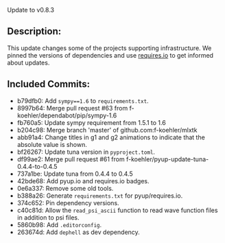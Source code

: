 Update to v0.8.3

Description:
------------
This update changes some of the projects supporting infrastructure.
We pinned the versions of dependencies and use [requires.io](requires.io) to get informed about updates.

Included Commits:
-----------------
- b79dfb0: Add `sympy==1.6` to `requirements.txt`.
- 8997b64: Merge pull request #63 from f-koehler/dependabot/pip/sympy-1.6
- fb760a5: Update sympy requirement from 1.5.1 to 1.6
- b204c98: Merge branch 'master' of github.com:f-koehler/mlxtk
- abb91a4: Change titles in g1 and g2 animations to indicate that the absolute value is shown.
- bf26267: Update tuna version in `pyproject.toml`.
- df99ae2: Merge pull request #61 from f-koehler/pyup-update-tuna-0.4.4-to-0.4.5
- 737a1be: Update tuna from 0.4.4 to 0.4.5
- 42bde68: Add pyup.io and requires.io badges.
- 0e6a337: Remove some old tools.
- b388a26: Generate `requirements.txt` for pyup/requires.io.
- 374c652: Pin dependency versions.
- c40c81d: Allow the `read_psi_ascii` function to read wave function files in addition to psi files.
- 5860b98: Add `.editorconfig`.
- 263674d: Add `dephell` as dev dependency.
